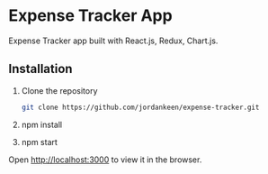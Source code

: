 
# Expense Tracker App

Expense Tracker app built with React.js, Redux, Chart.js.

## Installation

1. Clone the repository
   ```bash
   git clone https://github.com/jordankeen/expense-tracker.git

2. npm install

3. npm start

Open [http://localhost:3000](http://localhost:3000) to view it in the browser.

